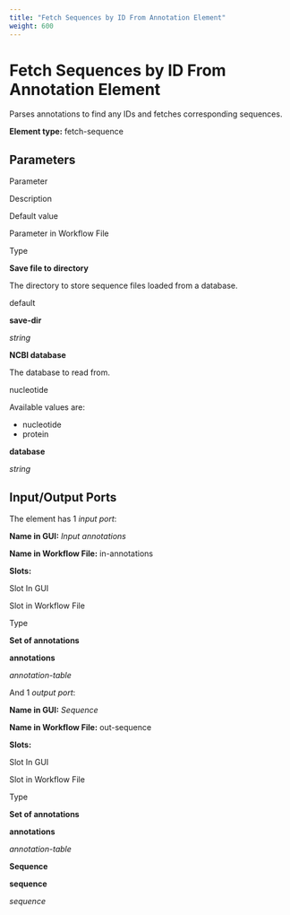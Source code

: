 ```yaml
---
title: "Fetch Sequences by ID From Annotation Element"
weight: 600
---
```



# Fetch Sequences by ID From Annotation Element

Parses annotations to find any IDs and fetches corresponding sequences.

**Element type:** fetch-sequence

Parameters
----------

Parameter

Description

Default value

Parameter in Workflow File

Type

**Save file to directory**

The directory to store sequence files loaded from a database.

default

**save-dir**

_string_

**NCBI database**

The database to read from.

nucleotide

Available values are:

*   nucleotide
*   protein

**database**

_string_



Input/Output Ports
------------------

The element has 1 _input port_:

**Name in GUI:** _Input annotations_

**Name in Workflow File:** in-annotations

**Slots:**

Slot In GUI

Slot in Workflow File

Type

**Set of annotations**

**annotations**

_annotation-table_

And 1 _output port_:

**Name in GUI:** _Sequence_

**Name in Workflow File:** out-sequence

**Slots:**

Slot In GUI

Slot in Workflow File

Type

**Set of annotations**

**annotations**

_annotation-table_

**Sequence**

**sequence**

_sequence_

